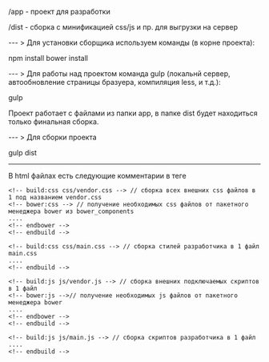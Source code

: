 
/app - проект для разработки

/dist - сборка с минификацией css/js и пр. для выгрузки на сервер


--- > Для установки сборщика используем команды (в корне проекта):

npm install
bower install

--- > Для работы над проектом команда gulp (локальнй сервер, автообновление страницы бразуера, компиляция less, и т.д.):

gulp

Проект работает с файлами из папки app, в папке dist будет находиться только финальная сборка.

--- > Для сборки проекта

gulp dist


------------------------------------------------------------------------------------------------------------------------

В html файлах есть следующие комментарии в теге <head></head>

	<!-- build:css css/vendor.css --> // сборка всех внешних css файлов в 1 под названием vendor.css
    <!-- bower:css --> // получение необходимых css файлов от пакетного менеджера bower из bower_components
	....
    <!-- endbower -->
    <!-- endbuild -->
	
    <!-- build:css css/main.css --> // сборка стилей разработчика в 1 файл main.css
	....
    <!-- endbuild -->
	
    <!-- build:js js/vendor.js --> // сборка внешних подключаемых скриптов в 1 файл
    <!-- bower:js -->// получение необходимых js файлов от пакетного менеджера bower
    ....
    <!-- endbower -->
    <!-- endbuild -->
	
    <!-- build:js js/main.js --> // сборка скриптов разработчика в 1 файл
    ....
    <!-- endbuild -->
